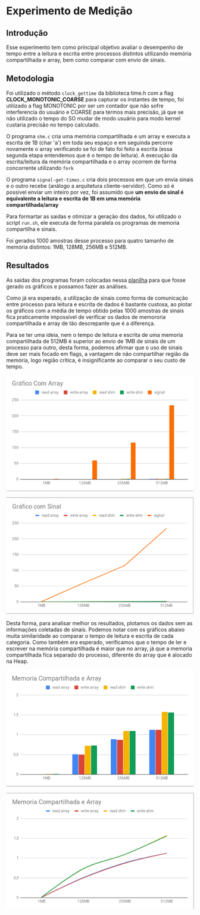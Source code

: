 # Experimento de Medição

## Introdução

Esse experimento tem como principal objetivo avaliar o desempenho de tempo entre a leitura e escrita entre processos distintos utilizando memória compartilhada e array, bem como comparar com envio de sinais.

## Metodologia

Foi utilizado o método ``clock_gettime`` da biblioteca time.h com a flag **CLOCK_MONOTONIC_COARSE** para capturar os instantes de tempo, foi utilizado a flag MONOTONIC por ser um contador que não sofre interferencia do usuário e COARSE para termos mais precisão, já que se não utilizado o tempo do SO mudar de modo usuário para modo kernel custaria precisão no tempo calculado.

O programa ``shm.c`` cria uma memória compartilhada e um array e executa a escrita de 1B (char 'a') em toda seu espaço e em seguinda percorre novamente o array verificando se foi de fato foi feito a escrita (essa segunda etapa entendemos que é o tempo de leitura). A execução da escrita/leitura da memória compartilhada e o array ocorrem de forma concorrente utilizando ``fork``

O programa ``signal-get-times.c`` cria dois processos em que um envia sinais e o outro recebe (análogo a arquitetura cliente-servidor). Como só é possivel enviar um inteiro por vez, foi assumido que **um envio de sinal é equivalente a leitura e escrita de 1B em uma memória compartilhada/array**

Para formartar as saidas e otimizar a geração dos dados, foi utilizado o script ``run.sh``, ele executa de forma paralela os programas de memoria compartilha e sinais.

Foi gerados 1000 amostras desse processo para quatro tamanho de memória distintos: 1MB, 128MB, 256MB e 512MB.

## Resultados

As saidas dos programas foram colocadas nessa [planilha](https://docs.google.com/spreadsheets/d/14-sDDpeBVOQDcqk5ZLbbrB74eAsFX99EiQgAd1GUcg4/edit?usp=sharing) para que fosse gerado os gráficos e possamos fazer as análises.

Como já era esperado, a utilização de sinais como forma de comunicação entre processo para leitura e escrita de dados é bastante custosa, ao plotar os gráficos com a média de tempo obtido pelas 1000 amostras de sinais fica praticamente impossivel de verificar os dados de memororia compartilhada e array de tão descrepante que é a diferença.

Para se ter uma ideia, nem o tempo de leitura e escrita de uma memoria compartilhada de 512MB é superior ao envio de 1MB de sinais de um processo para outro, desta forma, podemos afirmar que o uso de sinais deve ser mais focado em flags, a vantagem de não compartilhar região da memória, logo região crítica, é insignificante ao comparar o seu custo de tempo.

![grafico1](./assets/barras-com-sinal.png)


![grafico2](./assets/reta-com-sinal.png)

Desta forma, para analisar melhor os resultados, plotamos os dados sem as informações coletadas de sinais. Podemos notar com os gráficos abaixo muita similaridade ao comparar o tempo de leitura e escrita de cada categoria. Como também era esperado, verificamos que o tempo de ler e escrever na memória compartilhada é maior que no array, já que a memoria compartilhada fica separado do processo, diferente do array que é alocado na Heap.


![grafico3](./assets/barras-sem-sinal.png)

![grafico4](./assets/retas-sem-sinal.png)
